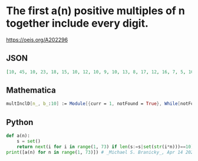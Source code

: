 # The first a\(n\) positive multiples of n together include every digit\.
https://oeis.org/A202296
## JSON
```JSON
[10, 45, 10, 23, 18, 15, 10, 12, 10, 9, 10, 13, 8, 17, 12, 16, 7, 5, 10, 45, 9, 9, 9, 19, 36, 15, 7, 17, 7, 9, 10, 18, 10, 27, 16, 11, 10, 5, 10, 23, 9, 9, 7, 9, 8, 11, 10, 12, 10, 18, 9, 18, 8, 11, 9, 12, 10, 5, 10, 15, 9, 9, 8, 9, 11, 11, 7, 14, 5, 8, 10, 11]
```
## Mathematica
```Mathematica
multInclD[n_, b_:10] := Module[{curr = 1, notFound = True}, While[notFound, If[Union[Flatten[Table[IntegerDigits[n * k, b], {k, curr}]]] == Range[0, b - 1], notFound = False, curr++]]; Return[curr]]; Table[multInclD[n], {n, 70}] (* _Alonso del Arte_, Dec 15 2011 *)
```
## Python
```Python
def a(n):
    s = set()
    return next(i for i in range(1, 73) if len(s:=s|set(str(i*n)))==10)
print([a(n) for n in range(1, 73)]) # _Michael S. Branicky_, Apr 14 2023
```
